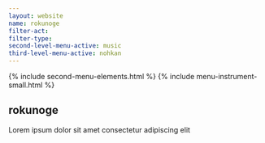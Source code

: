 ```yaml
---
layout: website
name: rokunoge 
filter-act: 
filter-type: 
second-level-menu-active: music
third-level-menu-active: nohkan
---
```


{% include second-menu-elements.html %}
{% include menu-instrument-small.html %}

<main class="page-content">
  <div class="text-container">
    <h2>rokunoge</h2>
    <p>Lorem ipsum dolor sit amet consectetur adipiscing elit</p>
  </div>
</main>
